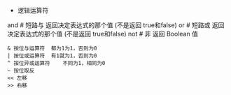 - 逻辑运算符

and # 短路与  返回决定表达式的那个值  (不是返回 true和false)
or  # 短路或  返回决定表达式的那个值 (不是返回 true和false)
not # 非 返回 Boolean 值


```
& 按位与运算符  都为1为1，否则为0
| 按位或运算符  有1就为1，否则为0
^ 按位异或运算符    不同为1，相同为0
~ 按位取反
<< 左移
>> 右移
```


